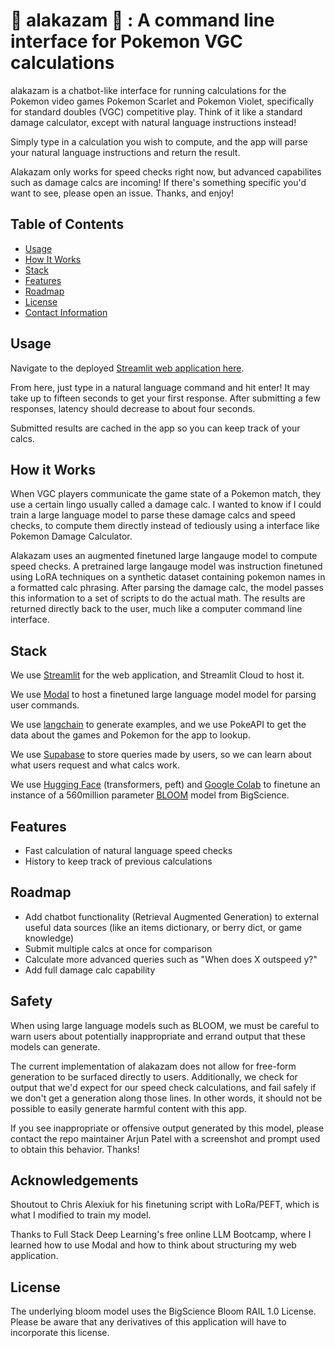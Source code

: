 # :dizzy: alakazam :spoon: : A command line interface for Pokemon VGC calculations

alakazam is a chatbot-like interface for running calculations for the Pokemon video games Pokemon Scarlet and Pokemon Violet, specifically for standard doubles (VGC) competitive play. Think of it like a standard damage calculator, except with natural language instructions instead!

Simply type in a calculation you wish to compute, and the app will parse your natural language instructions and return the result.

Alakazam only works for speed checks right now, but advanced capabilites such as damage calcs are incoming! If there's something specific you'd want to see, please open an issue. Thanks, and enjoy!



## Table of Contents
- [Usage](#usage)
- [How It Works](#how-it-works)
- [Stack](#stack)
- [Features](#features)
- [Roadmap](#roadmap)
- [License](#license)
- [Contact Information](#contact-information)

## Usage

Navigate to the deployed [Streamlit web application here](https://alakazam.streamlit.app/).

From here, just type in a natural language command and hit enter! It may take up to fifteen seconds to get your first response. After submitting a few responses, latency should decrease to about four seconds.

Submitted results are cached in the app so you can keep track of your calcs.

## How it Works
When VGC players communicate the game state of a Pokemon match, they use a certain lingo usually called a damage calc. I wanted to know if I could train a large language model to parse these damage calcs and speed checks, to compute them directly instead of tediously using a interface like Pokemon Damage Calculator.


Alakazam uses an augmented finetuned large langauge model to compute speed checks. A pretrained large langauge model was instruction finetuned using LoRA techniques on a synthetic dataset containing pokemon names in a formatted calc phrasing. After parsing the damage calc, the model passes this information to a set of scripts to do the actual math. The results are returned directly back to the user, much like a computer command line interface.

## Stack

We use [Streamlit](https://streamlit.io) for the web application, and Streamlit Cloud to host it.

We use [Modal](https://modal.com) to host a finetuned large language model model for parsing user commands.

We use [langchain](https://api.python.langchain.com/en/latest/) to generate examples, and we use PokeAPI to get the data about the games and Pokemon for the app to lookup.

We use [Supabase](https://supabase.com) to store queries made by users, so we can learn about what users request and what calcs work.

We use [Hugging Face](https://huggingface.co) (transformers, peft) and [Google Colab](https://colab.research.google.com) to finetune an instance of a 560million parameter [BLOOM](https://huggingface.co/bigscience/bloom-560m#uses) model from BigScience.


## Features

- Fast calculation of natural language speed checks
- History to keep track of previous calculations

## Roadmap
- Add chatbot functionality (Retrieval Augmented Generation) to external useful data sources (like an items dictionary, or berry dict, or game knowledge)
- Submit multiple calcs at once for comparison
- Calculate more advanced queries such as "When does X outspeed y?"
- Add full damage calc capability

## Safety

When using large language models such as BLOOM, we must be careful to warn users about potentially inappropriate and errand output that these models can generate.

The current implementation of alakazam does not allow for free-form generation to be surfaced directly to users. Additionally, we check for output that we'd expect for our speed check calculations, and fail safely if we don't get a generation along those lines. In other words, it should not be possible to easily generate harmful content with this app.

If you see inappropriate or offensive output generated by this model, please contact the repo maintainer Arjun Patel with a screenshot and prompt used to obtain this behavior. Thanks!

## Acknowledgements

Shoutout to Chris Alexiuk for his finetuning script with LoRa/PEFT, which is what I modified to train my model.

Thanks to Full Stack Deep Learning's free online LLM Bootcamp, where I learned how to use Modal and how to think about structuring my web application.

## License

The underlying bloom model uses the BigScience Bloom RAIL 1.0 License. Please be aware that any derivatives of this application will have to incorporate this license.

